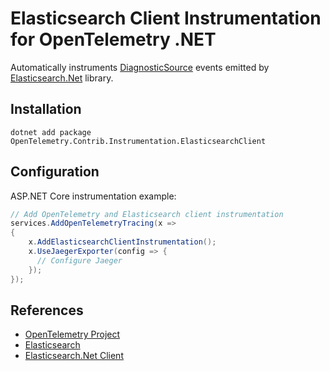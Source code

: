# Elasticsearch Client Instrumentation for OpenTelemetry .NET

Automatically instruments
[DiagnosticSource](https://www.elastic.co/guide/en/elasticsearch/client/net-api/current/diagnostic-source.html)
events emitted by [Elasticsearch.Net](https://www.elastic.co/guide/en/elasticsearch/client/net-api/current/index.html) library.

## Installation

```shell
dotnet add package OpenTelemetry.Contrib.Instrumentation.ElasticsearchClient
```

## Configuration

ASP.NET Core instrumentation example:

```csharp
// Add OpenTelemetry and Elasticsearch client instrumentation
services.AddOpenTelemetryTracing(x =>
{
    x.AddElasticsearchClientInstrumentation();
    x.UseJaegerExporter(config => {
      // Configure Jaeger
    });
});
```

## References

* [OpenTelemetry Project](https://opentelemetry.io/)
* [Elasticsearch](https://www.elastic.co/)
* [Elasticsearch.Net Client](https://www.elastic.co/guide/en/elasticsearch/client/net-api/current/index.html)
